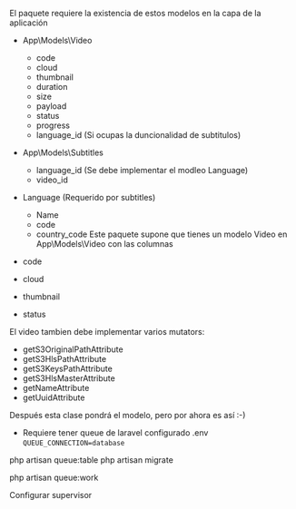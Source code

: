 El paquete requiere la existencia de estos modelos en la capa de la aplicación
- App\Models\Video
    - code
    - cloud
    - thumbnail
    - duration
    - size
    - payload
    - status
    - progress
    - language_id (Si ocupas la duncionalidad de subtitulos)


- App\Models\Subtitles
    - language_id (Se debe implementar el modleo Language)
    - video_id

- Language (Requerido por subtitles)
    - Name
    - code 
    - country_code
Este paquete supone que tienes un modelo Video en App\Models\Video con las columnas
 - code
 - cloud
 - thumbnail
 - status

El video tambien debe implementar varios mutators:
 - getS3OriginalPathAttribute
 - getS3HlsPathAttribute
 - getS3KeysPathAttribute
 - getS3HlsMasterAttribute
 - getNameAttribute
 - getUuidAttribute

Después esta clase pondrá el modelo, pero por ahora es así :-)

- Requiere tener queue de laravel configurado 
.env
`QUEUE_CONNECTION=database`

php artisan queue:table
php artisan migrate

php artisan queue:work

Configurar supervisor